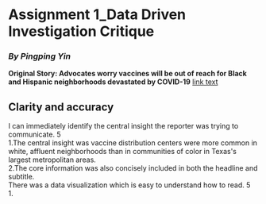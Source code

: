 # Assignment 1_Data Driven Investigation Critique
### *By Pingping Yin* 
**Original Story: Advocates worry vaccines will be out of reach for Black and Hispanic neighborhoods devastated by COVID-19**  [link text](https://www.texastribune.org/2021/01/09/texas-coronavirus-vaccine-racial-inequality/)
## Clarity and accuracy 
I can immediately identify the central insight the reporter was trying to communicate.  5  
1.The central insight was vaccine distribution centers were more common in white, affluent neighborhoods than in communities of color in Texas's largest metropolitan areas.  
2.The core information was also concisely included in both the headline and subtitle.  
There was a data visualization which is easy to understand how to read. 5  
1.
